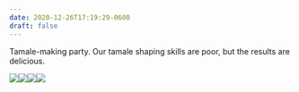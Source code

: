 ```yaml
---
date: 2020-12-26T17:19:29-0600
draft: false
---
```


Tamale-making party. Our tamale shaping skills are poor, but the results are delicious.

![](/images/2020/d99ace71be.jpg)![](/images/2020/2dab63bede.jpg)![](/images/2020/ea08f59922.jpg)![](/images/2020/0d8168ad51.jpg)


